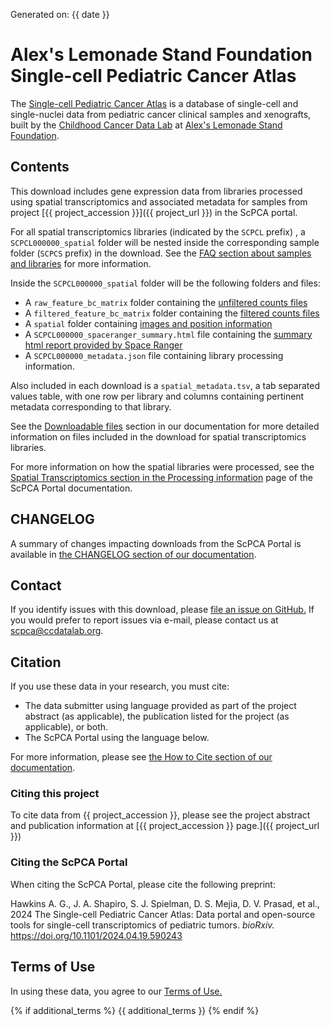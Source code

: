 Generated on: {{ date }}

# Alex's Lemonade Stand Foundation Single-cell Pediatric Cancer Atlas

The [Single-cell Pediatric Cancer Atlas](https://scpca.alexslemonade.org) is a database of single-cell and single-nuclei data from pediatric cancer clinical samples and xenografts, built by the [Childhood Cancer Data Lab](https://www.ccdatalab.org/) at [Alex's Lemonade Stand Foundation](https://www.alexslemonade.org/).

## Contents

This download includes gene expression data from libraries processed using spatial transcriptomics and associated metadata for samples from project [{{ project_accession }}]({{ project_url }}) in the ScPCA portal.

For all spatial transcriptomics libraries (indicated by the `SCPCL` prefix) , a `SCPCL000000_spatial` folder will be nested inside the corresponding sample folder (`SCPCS` prefix) in the download.
See the [FAQ section about samples and libraries](https://scpca.readthedocs.io/en/stable/faq.html#what-is-the-difference-between-samples-and-libraries) for more information.

Inside the `SCPCL000000_spatial` folder will be the following folders and files:

- A `raw_feature_bc_matrix` folder containing the [unfiltered counts files](https://support.10xgenomics.com/spatial-gene-expression/software/pipelines/latest/output/matrices)
- A `filtered_feature_bc_matrix` folder containing the [filtered counts files](https://support.10xgenomics.com/spatial-gene-expression/software/pipelines/latest/output/matrices)
- A `spatial` folder containing [images and position information](https://support.10xgenomics.com/spatial-gene-expression/software/pipelines/latest/output/images)
- A `SCPCL000000_spaceranger_summary.html` file containing the [summary html report provided by Space Ranger](https://support.10xgenomics.com/spatial-gene-expression/software/pipelines/latest/output/summary)
- A `SCPCL000000_metadata.json` file containing library processing information.

Also included in each download is a `spatial_metadata.tsv`, a tab separated values table, with one row per library and columns containing pertinent metadata corresponding to that library.

See the [Downloadable files](https://scpca.readthedocs.io/en/stable/download_files.html#spatial-transcriptomics-libraries) section in our documentation for more detailed information on files included in the download for spatial transcriptomics libraries.

For more information on how the spatial libraries were processed, see the [Spatial Transcriptomics section in the Processing information](https://scpca.readthedocs.io/en/stable/processing_information.html#spatial-transcriptomics) page of the ScPCA Portal documentation.

## CHANGELOG

A summary of changes impacting downloads from the ScPCA Portal is available in [the CHANGELOG section of our documentation](https://scpca.readthedocs.io/en/stable/CHANGELOG.html).

## Contact

If you identify issues with this download, please [file an issue on GitHub.](https://github.com/AlexsLemonade/scpca-portal/issues/new) If you would prefer to report issues via e-mail, please contact us at [scpca@ccdatalab.org](mailto:scpca@ccdatalab.org).

## Citation

If you use these data in your research, you must cite:

- The data submitter using language provided as part of the project abstract (as applicable), the publication listed for the project (as applicable), or both.
- The ScPCA Portal using the language below.

For more information, please see [the How to Cite section of our documentation](https://scpca.readthedocs.io/en/stable/citation.html).

### Citing this project

To cite data from {{ project_accession }}, please see the project abstract and publication information at [{{ project_accession }} page.]({{ project_url }})

### Citing the ScPCA Portal

When citing the ScPCA Portal, please cite the following preprint:

Hawkins A. G., J. A. Shapiro, S. J. Spielman, D. S. Mejia, D. V. Prasad, et al., 2024 The Single-cell Pediatric Cancer Atlas: Data portal and open-source tools for single-cell transcriptomics of pediatric tumors. _bioRxiv._ https://doi.org/10.1101/2024.04.19.590243

## Terms of Use

In using these data, you agree to our [Terms of Use.](https://scpca.alexslemonade.org/terms-of-use)

{% if additional_terms %}
{{ additional_terms }}
{% endif %}
